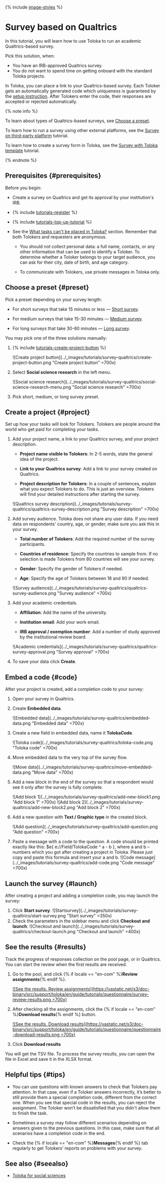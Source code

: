 {% include [image-styles](../../../_includes/image-styles.md) %}

# Survey based on Qualtrics

In this tutorial, you will learn how to use Toloka to run an academic Qualtrics-based survey. 

Pick this solution, when:

* You have an IRB-approved Qualtrics survey.
* You do not want to spend time on getting onboard with the standard Toloka projects.

In Toloka, you can place a link to your Qualtrics-based survey. Each Toloker gets an automatically generated code which uniqueness is guaranteed by the [setup instruction](questionnaire-qualtrics.md#code). After Tolokers enter the code, their responses are accepted or rejected automatically. 

{% note info %}

To learn about types of Qualtrics-based surveys, see [Choose a preset](questionnaire-qualtrics.md#preset).

To learn how to run a survey using other external platforms, see the [Survey on third-party platform](questionnaire-other.md) tutorial.

To learn how to create a survey form in Toloka, see the [Survey with Toloka template](questionnaire-toloka.md) tutorial.


{% endnote %}

## Prerequisites {#prerequisites}

Before you begin:

- Create a survey on Qualtrics and get its approval by your institution's IRB.

- {% include [tutorials-register](../_includes/tutorials/register.md) %}

- {% include [tutorials-top-up-tutorial](../_includes/tutorials/top-up-tutorial.md) %}

- See the [What tasks can't be placed in Toloka?](../concepts/unwanted.md#requirements-for-survey) section. Remember that both Tolokers and requesters are anonymous.

    - You should not collect personal data: a full name, contacts, or any other information that can be used to identify a Toloker. To determine whether a Toloker belongs to your target audience, you can ask for their city, date of birth, and age category.

    - To communicate with Tolokers, use private messages in Toloka only.

## Choose a preset {#preset}

Pick a preset depending on your survey length:

* For short surveys that take 15 minutes or less — [Short survey](https://platform.toloka.ai/requester/templates?choosedCard=IuW9rwmVFAAB1ifPeFvJ&choosedTag=A3MdOlBKzWKcrpxg3JNQ). 

* For medium surveys that take 15-30 minutes — [Medium survey](https://platform.toloka.ai/requester/templates?choosedCard=IuW9rwmVFAAB1ifPeFvF&choosedTag=A3MdOlBKzWKcrpxg3JNQ).

* For long surveys that take 30-60 minutes — [Long survey](https://platform.toloka.ai/requester/templates?choosedCard=IuW9rwmVFAAB1ifPeFvv&choosedTag=A3MdOlBKzWKcrpxg3JNQ).

You may pick one of the three solutions manually:
1. {% include [tutorials-create-project-button](../_includes/tutorials/create-project-button.md) %}

    ![Create project button](../_images/tutorials/survey-qualtrics/create-project-button.png "Create project button" =700x)
1. Select **Social science research** in the left menu.

    ![Social science research](../_images/tutorials/survey-qualtrics/social-science-research-menu.png "Social science research" =700x)
1. Pick short, medium, or long survey preset.


## Create a project {#project}

Set up how your tasks will look for Tolokers. Tolokers are people around the world who get paid for completing your tasks.
1. Add your project name, a link to your Qualtrics survey, and your project description.

    * **Project name visible to Tolokers**: In 2-5 words, state the general idea of the project.

    * **Link to your Qualtrics survey**: Add a link to your survey created on Qualtrics.

    * **Project description for Tolokers**: In a couple of sentences, explain what you expect Tolokers to do. This is just an overview. Tolokers will find your detailed instructions after starting the survey.  

    ![Qualtrics survey description](../_images/tutorials/survey-qualtrics/qualtrics-survey-description.png "Survey description" =700x)
1. Add survey audience.
Toloka does not share any user data. If you need data on respondents' country, age, or gender, make sure you ask this in your survey.

    * **Total number of Tolokers**: Add the required number of the survey participants.

    * **Countries of residence**: Specify the countries to sample from. If no selection is made Tolokers from 80 countries will see your survey.

    * **Gender**: Specify the gender of Tolokers if needed.

    * **Age**: Specify the age of Tolokers between 18 and 90 if needed.

    ![Survey audience](../_images/tutorials/survey-qualtrics/qualtrics-survey-audience.png "Survey audience" =700x)
1. Add your academic credentials.

    * **Affiliation**: Add the name of the university.

    * **Institution email**: Add your work email.

    * **IRB approval / exemption number**: Add a number of study approved by the institutional review board.

    ![Academic credentials](../_images/tutorials/survey-qualtrics/qualtrics-survey-approval.png "Survey approval" =700x)

1. To save your data click **Create**.

## Embed a code {#code}

After your project is created, add a completion code to your survey:

1. Open your survey in Qualtrics.
1. Create **Embedded data**.

    ![Embedded data](../_images/tutorials/survey-qualtrics/embedded-data.png "Embedded data" =700x)
1. Create a new field in embedded data, name it **TolokaCode**.

    ![Toloka code](../_images/tutorials/survey-qualtrics/toloka-code.png "Toloka code" =700x)
1. Move embedded data to the very top of the survey flow.

    ![Move data](../_images/tutorials/survey-qualtrics/move-embedded-data.png "Move data" =700x)
1. Add a new block in the end of the survey so that a respondent would see it only after the survey is fully complete.

    ![Add block 1](../_images/tutorials/survey-qualtrics/add-new-block1.png "Add block 1" =700x)
    ![Add block 2](../_images/tutorials/survey-qualtrics/add-new-block2.png "Add block 2" =700x)
1. Add a new question with **Text / Graphic type** in the created block.

    ![Add question](../_images/tutorials/survey-qualtrics/add-question.png "Add question" =700x)
1. Paste a message with a code to the question. A code should be printed exactly like this: $e{ e://Field/TolokaCode ^ a - b }, where a and b –numbers which you got after creating a project in Toloka. Please just copy and paste this formula and insert your a and b.
    ![Code message](../_images/tutorials/survey-qualtrics/add-code.png "Code message" =700x)

## Launch the survey {#launch}

After creating a project and adding a completion code, you may launch the survey:
1. Click **Start survey**.
![Startsurvey](../_images/tutorials/survey-qualtrics/start-survey.png "Start survey" =350x)
1. Check the parameters in the sidebar menu and click **Checkout and launch**. 
![Checkout and launch](../_images/tutorials/survey-qualtrics/checkout-launch.png "Checkout and launch" =400x)

## See the results {#results}

Track the progress of responses collection on the pool page, or in Qualtrics. You can start the review when the first results are received.
1. Go to the pool, and click {% if locale == "en-com" %}**Review assignments**{% endif %}.

    [![See the results. Review assignments](https://yastatic.net/s3/doc-binary/src/support/toloka/en/guide/tutorials/questionnaire/survey-review-results.png =700x)](https://yastatic.net/s3/doc-binary/src/support/toloka/en/guide/tutorials/questionnaire/survey-review-results.png)
1. After checking all the assignments, сlick the {% if locale == "en-com" %}**Download results**{% endif %} button.

    [![See the results. Download results](https://yastatic.net/s3/doc-binary/src/support/toloka/en/guide/tutorials/questionnaire/questionnaire-download-results.png =700x)](https://yastatic.net/s3/doc-binary/src/support/toloka/en/guide/tutorials/questionnaire/questionnaire-download-results.png)
1. Click **Download results**

You will get the TSV file. To process the survey results, you can open the file in Excel and save it in the XLSX format.

## Helpful tips {#tips}

- You can use questions with known answers to check that Tolokers pay attention. In that case, even if a Toloker answers incorrectly, it’s better to still provide them a special completion code, different from the correct one. When you see that special code in the results, you can reject the assignment. The Toloker won’t be dissatisfied that you didn't allow them to finish the task.

- Sometimes a survey may follow different scenarios depending on answers given to the previous questions. In this case, make sure that all scenarios have a completion code in the end.

- Check the {% if locale == "en-com" %}**Messages**{% endif %} tab regularly to get Tolokers’ reports on problems with your survey.

## See also {#seealso}

- [Toloka for social sciences](https://toloka.ai/toloka-for-social-sciences/)